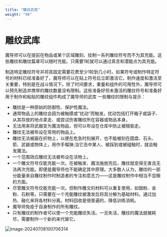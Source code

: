 ```yaml
---
title: "雕纹武库"
weight: "98"
---
```

# 雕纹武库

魔导师可以在提前在物品或某个区域雕刻、绘制一系列雕纹符号而不为其充能。这些雕纹和雕纹篇章可以随时充能。只需要1轮就可以通过真言和潜能点为其充能。

制造特定雕纹符号并将其固定需要花费至少1轮到几小时。如果符号或制作特定符号的材料已经准备好了，魔导师可以在贴上符号后立即激活它。制作速度和激活至关重要，特别是在战斗情况下。除了时间要求，重量和组件的可用性外，魔导师可以预先制造并携带的雕纹数量没有限制。这些准备好但未激活的雕纹符号和准备好用于制作和粘贴的雕纹组件构成了魔导师的武库
一些雕纹的限制与提示：

- 雕纹是一种原始的防御性、保护性魔法。
- 通常物品上的雕纹会因为被触摸或“扰动”而触发。扰动包括打开箱子或袋子、从其存放的地点拿走、或尝试伤害雕纹所在容器或物品本身。
- 无法用来将武器变为魔法物品，但可以布设在仓库中防止被贼偷走。
- 雕纹无法被布设在常用的物品上。
- 雕纹无法被画在织物上，以便在危急时刻展开，也不能被刻在圆盘、石头、箭、武器或物体上，用作手榴弹;当它击中某人、被踩到或被碰触时，就会触发魔法。
- 一个范围效应雕纹无法被布设在活物上。
- 一个雕文符号仅能充能一次。在被触发、魔法施放完后，雕纹就变得无害且无法再次充能。即便是魔导师也不能确定其中原理。大多数人认为，雕纹的一部分能量来自雕纹制作时制造者的专注和意志力——这是雕纹制作中相当不显眼的方面。
- 尽管雕文符号仅能充能一次。但制作雕文的材料可以重复使用，如银粉、金粉、石粉等。只需要在一个充能雕纹被激发后将其分解为基础材料。通过加热、融化来将各材料分离。材料回收是很普遍的，降低训练消耗。
- 魔导师免疫于自身制作的所有雕纹。
- 只有雕纹的制作者可以使一个充能雕纹失活。一旦失活，雕纹的魔法就被耗尽，需要制作一个新的来代替它。

![image-20240708100706314](../assets/image-20240708100706314.webp)